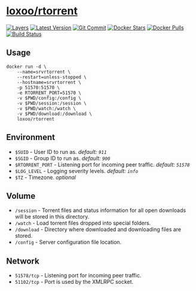[hub]: https://hub.docker.com/r/loxoo/rtorrent
[mbdg]: https://microbadger.com/images/loxoo/rtorrent
[git]: https://github.com/triptixx/rtorrent
[actions]: https://github.com/triptixx/rtorrent/actions

# [loxoo/rtorrent][hub]
[![Layers](https://images.microbadger.com/badges/image/loxoo/rtorrent.svg)][mbdg]
[![Latest Version](https://images.microbadger.com/badges/version/loxoo/rtorrent.svg)][hub]
[![Git Commit](https://images.microbadger.com/badges/commit/loxoo/rtorrent.svg)][git]
[![Docker Stars](https://img.shields.io/docker/stars/loxoo/rtorrent.svg)][hub]
[![Docker Pulls](https://img.shields.io/docker/pulls/loxoo/rtorrent.svg)][hub]
[![Build Status](https://github.com/triptixx/rtorrent/workflows/docker%20build/badge.svg)][actions]

## Usage

```shell
docker run -d \
    --name=srvrtorrent \
    --restart=unless-stopped \
    --hostname=srvrtorrent \
    -p 51570:51570 \
    -e RTORRENT_PORT=51570 \
    -v $PWD/config:/config \
    -v $PWD/session:/session \
    -v $PWD/watch:/watch \
    -v $PWD/download:/download \
    loxoo/rtorrent
```

## Environment

- `$SUID`                - User ID to run as. _default: `911`_
- `$SGID`                - Group ID to run as. _default: `900`_
- `$RTORRENT_PORT`       - Listening port for incoming peer traffic. _default: `51578`_
- `$LOG_LEVEL`           - Logging severity levels. _default: `info`_
- `$TZ`                  - Timezone. _optional_

## Volume

- `/session`             - Torrent files and status information for all open downloads will be stored in this directory.
- `/watch`               - Load torrent files dropped into special folders.
- `/download`            - Directory where downloaded and downloading files are stored.
- `/config`              - Server configuration file location.

## Network

- `51578/tcp`            - Listening port for incoming peer traffic.
- `51102/tcp`            - Port is used by the XMLRPC socket.
